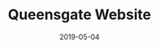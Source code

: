 ---
path: "/work/queensgate-website"
date: "2019-05-04"
title: "Queensgate Website"
projectSummary: Outdated website rebrand and refresh
skillsInvolved: 
  - <a href="/process/research">Research</a>
  - <a href="/process/analysis">Analysis</a>
  - <a href="/process/design">Design</a>
  - <a href="/process/prototype">Prototyping</a>
row1title: The Challenge
row1content: >
  Create an online shop window representing the new brand, the retailers and its demographic. With popularity increasing for Google My Business, the website has to provide an interesting and engaging offering, to encourage and entice users to visit, explore and re-visit the website.
row2title: Research
row2content: >
  With an existing website in place, we were able to look at Analytics, highlighting:

  * Bounce rate of 55.2%
  

  * Average session time of 1.11 minutes


  * Session duration was 1-10 seconds


  * Top visited pages were shops, jobs, opening hours, mall guide, parking


  * Top exited pages were opening hours, shops, gift card, parking, jobs


  * Typical flow through the website was homepage – shops – your visit – jobs


  * The demographic was interested in TV, 30-minute chef, news, shopping, family and food


  Problems uncovered:

  * Lack of time spent on the website


  * Top visited pages were also the top exited page indicating users were visiting with one purpose in mind


  * Lack on content on the website encouraging people to explore and stay on it

row3title: Analysis
row3content: >
  A customer journey map was conducted to reveal which sections users were happy with and pain points. We found overall, customers were happy with Google My Business information on retailers, but wanted quick links to relevant pages and felt content was limited and underwhelming.
row4title: Design
row4content: >
  Where the information architecture, user flow and navigation are defined. Based on research, analysis and branding we recommended that: 

  * Incorporated a blog covering demographic interests such as Discover section on tv, news and books, Explore section on food, chefs and recipes and Uncover section on family and shopping, utilising the brands tone of voice. This should lead to increase session duration and repeat visits 


  * Relevant content on all pages linking through to other pages of interest, which should increase page views 


  A site map was created with an important emphasis on:


  * Simple and relevant global navigation


  * Homepage links to the top visited pages from the existing website

row5title: Prototyping
row5content: >
  After sketching out screen states, we converted them into Sketch and tested with the user. Each screen state was designed due to the complexity and size of the website. 
row6title: End Product
row6content: >
  A brand optimised design, incorporating the brand’s tone of voice and positioning. A responsive design, encouraging flow through the website with relevant page links, a dedicated blog section and a food and drink page to entice the foodie demographic. 
  

  **Results:**
  
  * Session duration increased to 1.15 minutes


  * Decreased bounce rate to 44.5%


  * More pages visited before leaving the site, with a flow of homepage – stores – food and drink - Explore


row1image: ../media/queensgate-homepage.jpg
row2image: ../media/queensgate-blog.png
row3image: ../media/queensgate-explore.png
row4image: ../media/queensgate-research.png
row5image: ../media/queensgate-wireframes.png
row6image: ../media/queensgate-homepage.jpg
---